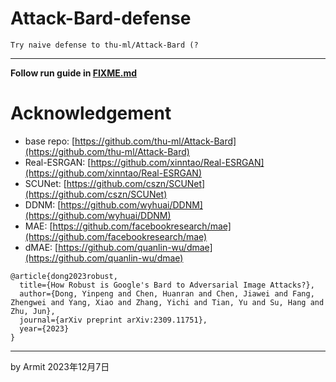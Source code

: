 # Attack-Bard-defense

    Try naive defense to thu-ml/Attack-Bard (?

----

**Follow run guide in [FIXME.md](FIXME.md)**


# Acknowledgement

- base repo: [https://github.com/thu-ml/Attack-Bard](https://github.com/thu-ml/Attack-Bard)
- Real-ESRGAN: [https://github.com/xinntao/Real-ESRGAN](https://github.com/xinntao/Real-ESRGAN)
- SCUNet: [https://github.com/cszn/SCUNet](https://github.com/cszn/SCUNet)
- DDNM: [https://github.com/wyhuai/DDNM](https://github.com/wyhuai/DDNM)
- MAE: [https://github.com/facebookresearch/mae](https://github.com/facebookresearch/mae)
- dMAE: [https://github.com/quanlin-wu/dmae](https://github.com/quanlin-wu/dmae)

```
@article{dong2023robust,
  title={How Robust is Google's Bard to Adversarial Image Attacks?},
  author={Dong, Yinpeng and Chen, Huanran and Chen, Jiawei and Fang, Zhengwei and Yang, Xiao and Zhang, Yichi and Tian, Yu and Su, Hang and Zhu, Jun},
  journal={arXiv preprint arXiv:2309.11751},
  year={2023}
}
```

----
by Armit
2023年12月7日
